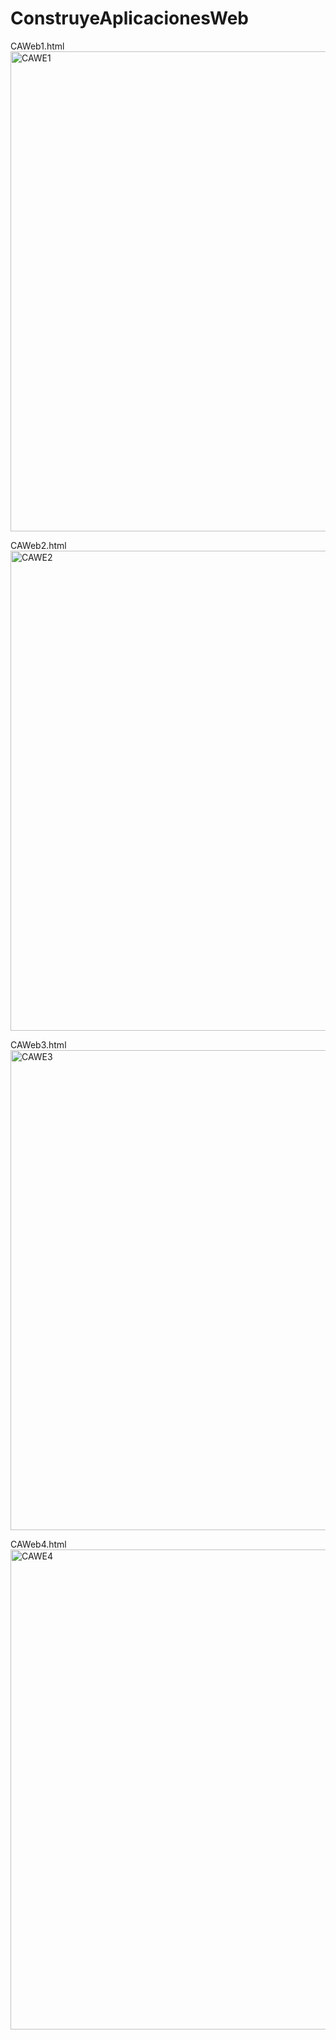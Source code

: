 # ConstruyeAplicacionesWeb
CAWeb1.html<br>
<img width="1358" height="768" alt="CAWE1" src="https://github.com/user-attachments/assets/aded3641-00db-47db-9c67-f675b528114b" />

CAWeb2.html<br>
<img width="1366" height="768" alt="CAWE2" src="https://github.com/user-attachments/assets/0f1e4096-b8ac-4043-91db-a6d31b428b71" />

CAWeb3.html<br>
<img width="1366" height="768" alt="CAWE3" src="https://github.com/user-attachments/assets/18924350-a8db-40d5-a313-878095e5f7b9" />

CAWeb4.html<br>
<img width="1366" height="768" alt="CAWE4" src="https://github.com/user-attachments/assets/fe859c7a-8b1f-4da6-9b6d-6609b3aa7e38" />
